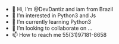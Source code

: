 - 👋 Hi, I’m @DevDantiz and iam from Brazil
- 👀 I’m interested in Python3 and Js 
- 🌱 I’m currently learning Python3
- 💞️ I’m looking to collaborate on ...
- 📫 How to reach me 55(31)97181-8658

<!---
DevDantiz/DevDantiz is a ✨ special ✨ repository because its `README.md` (this file) appears on your GitHub profile.
You can click the Preview link to take a look at your changes.
--->
